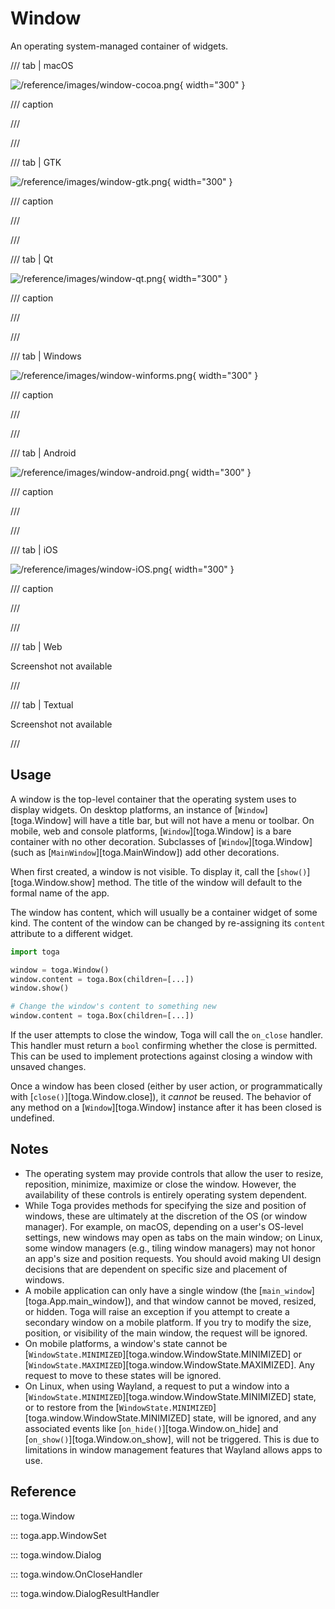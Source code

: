 # Window

An operating system-managed container of widgets.

/// tab | macOS

![/reference/images/window-cocoa.png](/reference/images/window-cocoa.png){ width="300" }

/// caption

///

<!-- TODO: Update alt text -->

///

/// tab | GTK

![/reference/images/window-gtk.png](/reference/images/window-gtk.png){ width="300" }

/// caption

///

<!-- TODO: Update alt text -->

///

/// tab | Qt

![/reference/images/window-qt.png](/reference/images/window-qt.png){ width="300" }

/// caption

///

<!-- TODO: Update alt text -->

///

/// tab | Windows

![/reference/images/window-winforms.png](/reference/images/window-winforms.png){ width="300" }

/// caption

///

<!-- TODO: Update alt text -->

///

/// tab | Android

![/reference/images/window-android.png](/reference/images/window-android.png){ width="300" }

/// caption

///

<!-- TODO: Update alt text -->

///

/// tab | iOS

![/reference/images/window-iOS.png](/reference/images/window-iOS.png){ width="300" }

/// caption

///

<!-- TODO: Update alt text -->

///

/// tab | Web

Screenshot not available

///

/// tab | Textual

Screenshot not available

///

## Usage

A window is the top-level container that the operating system uses to display widgets. On desktop platforms, an instance of [`Window`][toga.Window] will have a title bar, but will not have a menu or toolbar. On mobile, web and console platforms, [`Window`][toga.Window] is a bare container with no other decoration. Subclasses of [`Window`][toga.Window] (such as [`MainWindow`][toga.MainWindow]) add other decorations.

When first created, a window is not visible. To display it, call the [`show()`][toga.Window.show] method. The title of the window will default to the formal name of the app.

The window has content, which will usually be a container widget of some kind. The content of the window can be changed by re-assigning its `content` attribute to a different widget.

```python
import toga

window = toga.Window()
window.content = toga.Box(children=[...])
window.show()

# Change the window's content to something new
window.content = toga.Box(children=[...])
```

If the user attempts to close the window, Toga will call the `on_close` handler. This handler must return a `bool` confirming whether the close is permitted. This can be used to implement protections against closing a window with unsaved changes.

Once a window has been closed (either by user action, or programmatically with [`close()`][toga.Window.close]), it *cannot* be reused. The behavior of any method on a [`Window`][toga.Window] instance after it has been closed is undefined.

## Notes

- The operating system may provide controls that allow the user to resize, reposition, minimize, maximize or close the window. However, the availability of these controls is entirely operating system dependent.
- While Toga provides methods for specifying the size and position of windows, these are ultimately at the discretion of the OS (or window manager). For example, on macOS, depending on a user's OS-level settings, new windows may open as tabs on the main window; on Linux, some window managers (e.g., tiling window managers) may not honor an app's size and position requests. You should avoid making UI design decisions that are dependent on specific size and placement of windows.
- A mobile application can only have a single window (the [`main_window`][toga.App.main_window]), and that window cannot be moved, resized, or hidden. Toga will raise an exception if you attempt to create a secondary window on a mobile platform. If you try to modify the size, position, or visibility of the main window, the request will be ignored.
- On mobile platforms, a window's state cannot be [`WindowState.MINIMIZED`][toga.window.WindowState.MINIMIZED] or [`WindowState.MAXIMIZED`][toga.window.WindowState.MAXIMIZED]. Any request to move to these states will be ignored.
- On Linux, when using Wayland, a request to put a window into a [`WindowState.MINIMIZED`][toga.window.WindowState.MINIMIZED] state, or to restore from the [`WindowState.MINIMIZED`][toga.window.WindowState.MINIMIZED] state, will be ignored, and any associated events like [`on_hide()`][toga.Window.on_hide] and [`on_show()`][toga.Window.on_show], will not be triggered. This is due to limitations in window management features that Wayland allows apps to use.

## Reference

::: toga.Window

::: toga.app.WindowSet

::: toga.window.Dialog

::: toga.window.OnCloseHandler

::: toga.window.DialogResultHandler
